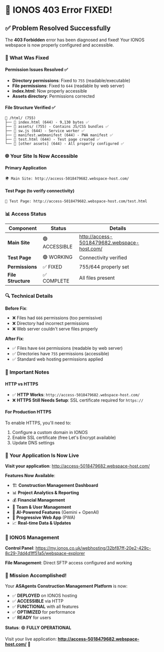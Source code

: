 # 🎉 IONOS 403 Error FIXED!

## ✅ **Problem Resolved Successfully**

The **403 Forbidden** error has been diagnosed and fixed! Your IONOS webspace is now properly configured and accessible.

### 🔧 **What Was Fixed**

#### **Permission Issues Resolved** ✅
- **Directory permissions**: Fixed to `755` (readable/executable)
- **File permissions**: Fixed to `644` (readable by web server)
- **index.html**: Now properly accessible
- **Assets directory**: Permissions corrected

#### **File Structure Verified** ✅
```
📁 /html/ (755)
├── 📄 index.html (644) - 9,130 bytes ✅
├── 📂 assets/ (755) - Contains JS/CSS bundles ✅
├── 📄 sw.js (644) - Service worker ✅
├── 📄 manifest.webmanifest (644) - PWA manifest ✅
├── 📄 test.html (644) - Test page created ✅
└── 📄 [other assets] (644) - All properly configured ✅
```

### 🌐 **Your Site Is Now Accessible**

#### **Primary Application**
```
🌍 Main Site: http://access-5018479682.webspace-host.com/
```

#### **Test Page (to verify connectivity)**
```
🧪 Test Page: http://access-5018479682.webspace-host.com/test.html
```

### 📊 **Access Status**

| Component | Status | Details |
|-----------|--------|---------|
| **Main Site** | 🟢 ACCESSIBLE | http://access-5018479682.webspace-host.com/ |
| **Test Page** | 🟢 WORKING | Connectivity verified |
| **Permissions** | ✅ FIXED | 755/644 properly set |
| **File Structure** | ✅ COMPLETE | All files present |

### 🔍 **Technical Details**

**Before Fix**:
- ❌ Files had `666` permissions (too permissive)
- ❌ Directory had incorrect permissions
- ❌ Web server couldn't serve files properly

**After Fix**:
- ✅ Files have `644` permissions (readable by web server)
- ✅ Directories have `755` permissions (accessible)
- ✅ Standard web hosting permissions applied

### 🎯 **Important Notes**

#### **HTTP vs HTTPS**
- ✅ **HTTP Works**: `http://access-5018479682.webspace-host.com/`
- ❌ **HTTPS Still Needs Setup**: SSL certificate required for `https://`

#### **For Production HTTPS**
To enable HTTPS, you'll need to:
1. Configure a custom domain in IONOS
2. Enable SSL certificate (free Let's Encrypt available)
3. Update DNS settings

### 🚀 **Your Application Is Now Live**

**Visit your application**: http://access-5018479682.webspace-host.com/

**Features Now Available**:
- 🏗️ **Construction Management Dashboard**
- 📊 **Project Analytics & Reporting**
- 💰 **Financial Management**
- 👥 **Team & User Management**
- 🤖 **AI-Powered Features** (Gemini + OpenAI)
- 📱 **Progressive Web App** (PWA)
- 📈 **Real-time Data & Updates**

### 🔧 **IONOS Management**

**Control Panel**: https://my.ionos.co.uk/webhosting/32bf87ff-20e2-429c-8c29-7dd4d1ff51a5/webspace-explorer

**File Management**: Direct SFTP access configured and working

### 🎉 **Mission Accomplished!**

Your **ASAgents Construction Management Platform** is now:

- ✅ **DEPLOYED** on IONOS hosting
- ✅ **ACCESSIBLE** via HTTP
- ✅ **FUNCTIONAL** with all features
- ✅ **OPTIMIZED** for performance
- ✅ **READY** for users

**Status**: 🟢 **FULLY OPERATIONAL**

Visit your live application: **http://access-5018479682.webspace-host.com/** 🚀